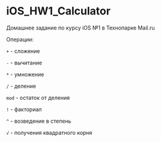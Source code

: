 # iOS_HW1_Calculator
Домашнее задание по курсу iOS №1 в Технопарке Mail.ru

Операции:

`+` - сложение

`-` - вычитание

`*` - умножение

`/` - деление

`mod` - остаток от деления

`!` - факториал

`^` - возведение в степень

`√` - получения квадратного корня
